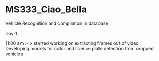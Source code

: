 # MS333_Ciao_Bella
Vehicle Recognition and compilation in database


Day-1

11:00 am :- > started working on extracting frames out of video</br>
Developing models for color and licence plate detection from cropped vehicles

